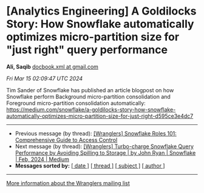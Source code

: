 









[Analytics Engineering] A Goldilocks Story: How Snowflake automatically optimizes micro-partition size for "just right" query performance
=========================================================================================================================================


**Ali, Saqib**
[docbook.xml at gmail.com](mailto:wranglers%40analyticsengineering.net?Subject=Re%3A%20%5BWranglers%5D%20A%20Goldilocks%20Story%3A%20How%20Snowflake%20automatically%0A%20optimizes%20micro-partition%20size%20for%20%22just%20right%22%20query%20performance&In-Reply-To=%3CCABDm0O-vROHMKySbkY%3D6fx0sZvnJDnVpDv_SKvcHMP7Gp4rQyQ%40mail.gmail.com%3E "[Wranglers] A Goldilocks Story: How Snowflake automatically optimizes micro-partition size for \"just right\" query performance")   

*Fri Mar 15 02:09:47 UTC 2024*  

Tim Sander of Snowflake has published an article blogpost on how Snowflake
perform Background micro-partition consolidation and Foreground
micro-partition consolidation automatically:
<https://medium.com/snowflake/a-goldilocks-story-how-snowflake-automatically-optimizes-micro-partition-size-for-just-right-d595ce3e4dc7>
  
  




---


* Previous message (by thread): [[Wranglers] Snowflake Roles 101: Comprehensive Guide to Access Control](000018.html)
* Next message (by thread): [[Wranglers] Turbo-charge Snowflake Query Performance by Avoiding Spilling to Storage \| by John Ryan \| Snowflake \| Feb, 2024 \| Medium](000020.html)
* **Messages sorted by:**
[[ date ]](date.html#19)
[[ thread ]](thread.html#19)
[[ subject ]](subject.html#19)
[[ author ]](author.html#19)




---


[More information about the Wranglers
mailing list](https://analyticsengineering.net/mailman/listinfo/wranglers)  




